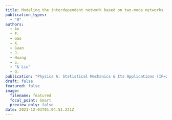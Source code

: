 ```yaml
---
title: Modeling the interdependent network based on two-mode networks
publication_types:
  - "0"
authors:
  - An
  - F.
  - Gao
  - X.
  - Guan
  - J.
  - Huang
  - S.
  - "& Liu"
  - Q.
publication: "Physica A: Statistical Mechanics & Its Applications (IF=2.243)"
draft: false
featured: false
image:
  filename: featured
  focal_point: Smart
  preview_only: false
date: 2021-12-03T01:04:51.221Z
---
```

